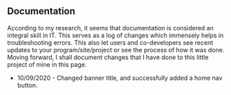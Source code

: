 ## Documentation
According to my research, it seems that documentation is considered an integral skill in IT. This serves as a log of changes which immensely helps in troubleshooting errors. This also let users and co-developers see recent updates to your program/site/project or see the process of how it was done. Moving forward, I shall document changes that I have done to this little project of mine in this page.

* 10/09/2020 - Changed banner title, and successfully added a home nav button.
